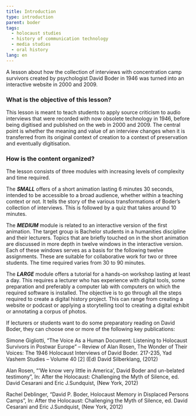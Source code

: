 ```yaml
---
title: Introduction
type: introduction
parent: boder
tags:
  - holocaust studies
  - history of communication technology
  - media studies
  - oral history
lang: en
---
```


A lesson about how the collection of interviews with concentration camp survivors created by psychologist David Boder in 1946 was turned into an interactive website in 2000 and 2009.

<!-- more -->

### What is the objective of this lesson?

<!-- section-contents -->

This lesson is meant to teach students to apply source criticism to audio interviews that were recorded with now obsolete technology in 1946, before being digitised and published on the web in 2000 and 2009. The central point is whether the meaning and value of an interview changes when it is transferred from its original context of creation to a context of preservation and eventually digitisation.

<!-- section -->

### How is the content organized?

<!-- section-contents -->

The lesson consists of three modules with increasing levels of complexity and time required.

The ***SMALL*** offers of a short animation lasting 6 minutes 30 seconds, intended to be accessible to a broad audience, whether within a teaching context or not. It tells the story of the various transformations of Boder’s collection of interviews. This is followed by a quiz that takes around 10 minutes.

The ***MEDIUM*** module is related to an interactive version of the first animation. The target group is Bachelor students in a humanities discipline and their lecturers. Topics that are briefly touched on in the short animation are discussed in more depth in twelve windows in the interactive version. Each of these windows serves as a basis for the following twelve assignments. These are suitable for collaborative work for two or three students. The time required varies from 30 to 90 minutes.

The ***LARGE*** module offers a tutorial for a hands-on workshop lasting at least a day. This requires a lecturer who has experience with digital tools, some preparation and preferably a computer lab with computers on which the required software is installed. The objective is to go through all the steps required to create a digital history project. This can range from creating a website or podcast or applying a storytelling tool to creating a digital exhibit or annotating a corpus of photos.

If lecturers or students want to do some preparatory reading on David Boder, they can choose one or more of the following key publications:

Simone Gigliotti, “The Voice As a Human Document: Listening to Holocaust Survivors in Postwar Europe” – Review of Alan Rosen, The Wonder of Their Voices: The 1946 Holocaust Interviews of David Boder. 217-235, Yad Vashem Studies – Volume 40 [2] (Ed) David Silberklang, (2012)

Alan Rosen, “‘We know very little in America’, David Boder and un-belated testimony”, In: After the Holocaust: Challenging the Myth of Silence, ed. David Cesarani and Eric J.Sundquist, (New York, 2012)

Rachel Deblinger, “David P. Boder, Holocaust Memory in Displaced Persons Camps”, In: After the Holocaust: Challenging the Myth of Silence, ed. David Cesarani and Eric J.Sundquist, (New York, 2012)

